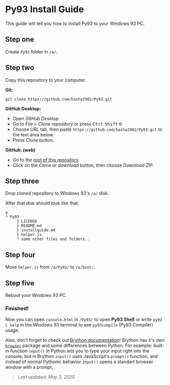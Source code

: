 # Py93 Install Guide

This guide will tell you how to install Py93 to your Windows 93 PC.

## Step one
Create `Py93` folder in `/a/`.

## Step two
Copy this repository to your computer.

**Git:**
```
git clone https://github.com/hasha2982/Py93.git
```

**GitHub Desktop:**

* Open *GitHub Desktop*
* Go to *File* > *Clone repository* or press <kbd>Ctrl</kbd> <kbd>Shift</kbd> <kbd>O</kbd>
* Choose *URL* tab, then paste `https://github.com/hasha2982/Py93.git` to the text area below.
* Press *Clone* button.

**GitHub: (web)**
* Go to the [root of this repository](https://github.com/hasha2982/Py93).
* Click on the *Clone or download* button, then choose *Download ZIP*.

## Step three

Drop cloned repository to Windows 93's `/a/` disk.

After that disk should look like that:
```
a
└ Py93
     ├ LICENSE
     ├ README.md
     ├ installguide.md
     ├ helper.js
     └ some other files and folders..
```

## Step four
Move `helper.js` from `/a/Py93/` to `/a/boot/`.

## Step five
Reboot your Windows 93 PC.

### **Finished!**

Now you can open `console.html` in `/Py93/` to open **Py93 Shell** or write `py93 c help` in the Windows 93 terminal to see `py93compile` (Py93 Compiler) usage.

Also, don't forget to check out [Brython documentation](https://brython.info/static_doc/en/intro.html?lang=en)!
Brython has it's own [`browser`](https://https://brython.info/static_doc/en/browser.html) package and some differences between Python.
For example: built-in function `input()` in Python lets you to type your input right into the console, but in Brython `input()` uses JavaScript's `prompt()` function, and instead of normal Pythonic behavior `input()` opens a standart browser window with a prompt.

> *Last updated: May 3, 2020*